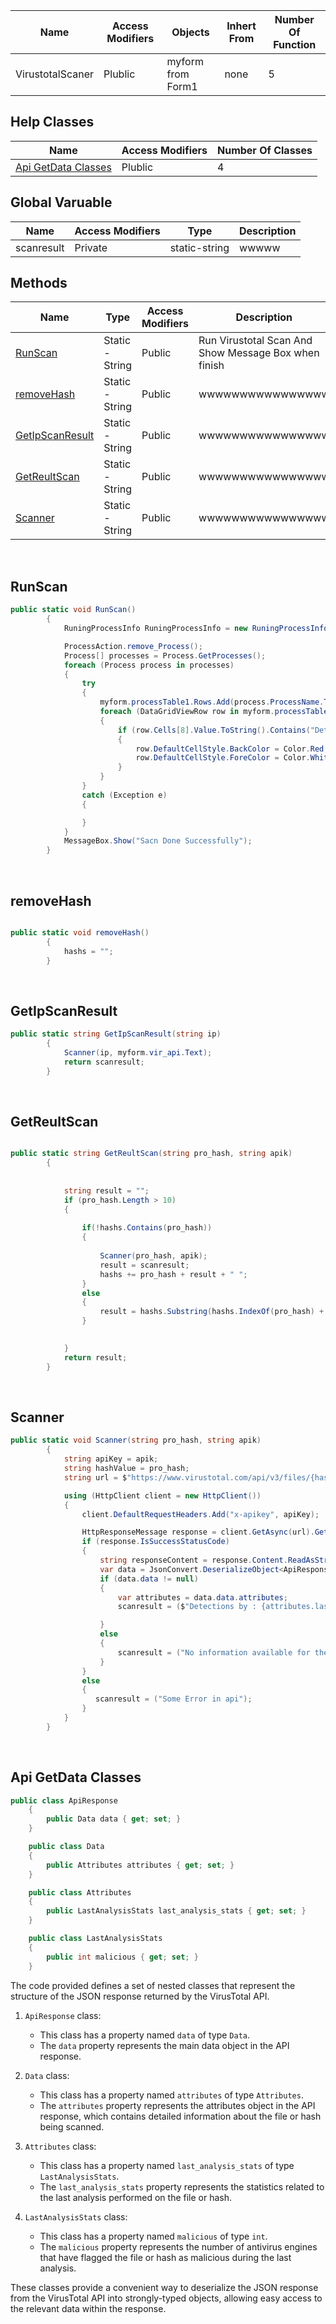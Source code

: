 



| Name | Access Modifiers | Objects | Inhert From | Number Of Function |
| ---- | ---------------- | ------- | ----------- | ------------------ |
| VirustotalScaner |      Plublic     | myform from Form1 |    none     |        5           |


## Help Classes

| Name | Access Modifiers | Number Of Classes |
| ---------------- | ----------- | ------------------ |
| [Api GetData Classes](https://github.com/Ahmed-AL-Maghraby/Project-Logic-And-Code-Map/blob/main/VirustotalScaner%20Class/README.md#api-getdata-classes) |      Plublic    |        4           |

## Global Varuable

| Name | Access Modifiers | Type | Description |
| -- | -- | -- | -- |
| scanresult | Private |static-string | wwwww |

## Methods


| Name | Type | Access Modifiers | Description |
| ---- | ---- | ---------------- | ----------- |
| [RunScan](https://github.com/Ahmed-AL-Maghraby/Project-Logic-And-Code-Map/blob/main/VirustotalScaner%20Class/README.md#runscan) | Static - String | Public | Run Virustotal Scan And Show Message Box when finish  |
| [removeHash](https://github.com/Ahmed-AL-Maghraby/Project-Logic-And-Code-Map/blob/main/VirustotalScaner%20Class/README.md#removehash) | Static - String | Public | wwwwwwwwwwwwwwww |
| [GetIpScanResult](https://github.com/Ahmed-AL-Maghraby/Project-Logic-And-Code-Map/blob/main/VirustotalScaner%20Class/README.md#getipscanresult) | Static - String | Public | wwwwwwwwwwwwwwww |
| [GetReultScan](https://github.com/Ahmed-AL-Maghraby/Project-Logic-And-Code-Map/blob/main/VirustotalScaner%20Class/README.md#getreultscan) | Static - String | Public | wwwwwwwwwwwwwwww |
| [Scanner](https://github.com/Ahmed-AL-Maghraby/Project-Logic-And-Code-Map/blob/main/VirustotalScaner%20Class/README.md#scanner) | Static - String | Public | wwwwwwwwwwwwwwww |



<br>

## RunScan

```c#
public static void RunScan()
        {
            RuningProcessInfo RuningProcessInfo = new RuningProcessInfo();

            ProcessAction.remove_Process();
            Process[] processes = Process.GetProcesses();
            foreach (Process process in processes)
            {
                try
                {
                    myform.processTable1.Rows.Add(process.ProcessName.ToLower(), process.Id, RuningProcessInfo.Parent_process(process.Id), RuningProcessInfo.Process_StartTime(process.Id), RuningProcessInfo.Number_Instances(process.ProcessName), RuningProcessInfo.Process_image_path(process.ProcessName), RuningProcessInfo.P_user_acount(process.ProcessName), RuningProcessInfo.Process_Hash_MD5(RuningProcessInfo.Process_image_path(process.ProcessName)), GetReultScan(RuningProcessInfo.Process_Hash_MD5(RuningProcessInfo.Process_image_path(process.ProcessName)), myform.getapikey()).ToString());
                    foreach (DataGridViewRow row in myform.processTable1.Rows)
                    {
                        if (row.Cells[8].Value.ToString().Contains("Detections") && !(row.Cells[8].Value.ToString().Contains("Detections by : 0")))
                        {
                            row.DefaultCellStyle.BackColor = Color.Red;
                            row.DefaultCellStyle.ForeColor = Color.White;
                        }
                    }
                }
                catch (Exception e)
                {

                }
            }
            MessageBox.Show("Sacn Done Successfully");
        }
```



<br>

## removeHash

```c#

public static void removeHash()
        {
            hashs = "";
        }

```





<br>

## GetIpScanResult

```c#
public static string GetIpScanResult(string ip)
        {
            Scanner(ip, myform.vir_api.Text);
            return scanresult;
        }
```








<br>

## GetReultScan

```c#

public static string GetReultScan(string pro_hash, string apik)
        {
           
            
            string result = "";
            if (pro_hash.Length > 10)
            {
                
                if(!hashs.Contains(pro_hash))
                {
                        
                    Scanner(pro_hash, apik);
                    result = scanresult;
                    hashs += pro_hash + result + " ";
                }
                else
                {
                    result = hashs.Substring(hashs.IndexOf(pro_hash) + 32 ,18);
                }
                

            }
            return result;
        }


```








<br>

## Scanner

```c#
public static void Scanner(string pro_hash, string apik)
        {
            string apiKey = apik;
            string hashValue = pro_hash;
            string url = $"https://www.virustotal.com/api/v3/files/{hashValue}";

            using (HttpClient client = new HttpClient())
            {
                client.DefaultRequestHeaders.Add("x-apikey", apiKey);

                HttpResponseMessage response = client.GetAsync(url).GetAwaiter().GetResult();
                if (response.IsSuccessStatusCode)
                {
                    string responseContent = response.Content.ReadAsStringAsync().GetAwaiter().GetResult();
                    var data = JsonConvert.DeserializeObject<ApiResponse>(responseContent);
                    if (data.data != null)
                    {
                        var attributes = data.data.attributes;
                        scanresult = ($"Detections by : {attributes.last_analysis_stats.malicious}");

                    }
                    else
                    {
                        scanresult = ("No information available for the hash.");
                    }
                }
                else
                {
                   scanresult = ("Some Error in api");
                }
            }
        }
```






<br>

## Api GetData Classes

```c#
public class ApiResponse
    {
        public Data data { get; set; }
    }

    public class Data
    {
        public Attributes attributes { get; set; }
    }

    public class Attributes
    {
        public LastAnalysisStats last_analysis_stats { get; set; }
    }

    public class LastAnalysisStats
    {
        public int malicious { get; set; }
    }
```
The code provided defines a set of nested classes that represent the structure of the JSON response returned by the VirusTotal API.

1. `ApiResponse` class:
   - This class has a property named `data` of type `Data`.
   - The `data` property represents the main data object in the API response.

2. `Data` class:
   - This class has a property named `attributes` of type `Attributes`.
   - The `attributes` property represents the attributes object in the API response, which contains detailed information about the file or hash being scanned.

3. `Attributes` class:
   - This class has a property named `last_analysis_stats` of type `LastAnalysisStats`.
   - The `last_analysis_stats` property represents the statistics related to the last analysis performed on the file or hash.

4. `LastAnalysisStats` class:
   - This class has a property named `malicious` of type `int`.
   - The `malicious` property represents the number of antivirus engines that have flagged the file or hash as malicious during the last analysis.

These classes provide a convenient way to deserialize the JSON response from the VirusTotal API into strongly-typed objects, allowing easy access to the relevant data within the response.

